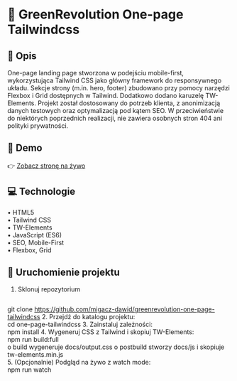 # 🎨 GreenRevolution One-page Tailwindcss

## 📝 Opis  
One-page landing page stworzona w podejściu mobile-first, wykorzystująca Tailwind CSS jako główny framework do responsywnego układu. Sekcje strony (m.in. hero,  footer) zbudowano przy pomocy narzędzi Flexbox i Grid dostępnych w Tailwind. Dodatkowo dodano karuzelę TW-Elements. Projekt został dostosowany do potrzeb klienta, z anonimizacją danych testowych oraz optymalizacją pod kątem SEO. W przeciwieństwie do niektórych poprzednich realizacji, nie zawiera osobnych stron 404 ani polityki prywatności.

## 🔗 Demo  
👉 [Zobacz stronę na żywo](https://migacz-dawid.github.io/greenrevolution-one-page-tailwindcss/)  

## 💻 Technologie  
• HTML5  
• Tailwind CSS  
• TW-Elements  
• JavaScript (ES6)  
• SEO, Mobile-First  
• Flexbox, Grid

## 📂 Uruchomienie projektu  
1. Sklonuj repozytorium  
   ```bash  
git clone https://github.com/migacz-dawid/greenrevolution-one-page-tailwindcss
2.	Przejdź do katalogu projektu:  
cd one-page-tailwindcss
3.	Zainstaluj zależności:  
npm install
4.	Wygeneruj CSS z Tailwind i skopiuj TW-Elements:  
npm run build:full  
o	build wygeneruje docs/output.css 
o	postbuild stworzy docs/js i skopiuje tw-elements.min.js  
5.	(Opcjonalnie) Podgląd na żywo z watch mode:  
npm run watch

